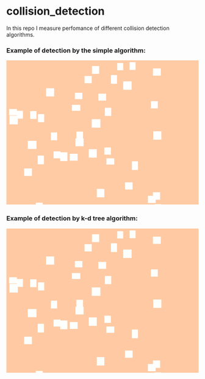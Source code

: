 # collision_detection
In this repo I measure perfomance of different collision detection algorithms.

### Example of detection by the simple algorithm:

![Alt Text](https://github.com/mkspopov/collision_detection/blob/master/simple.gif)

### Example of detection by k-d tree algorithm:

![Alt Text](https://github.com/mkspopov/collision_detection/blob/master/kdtree.gif)
